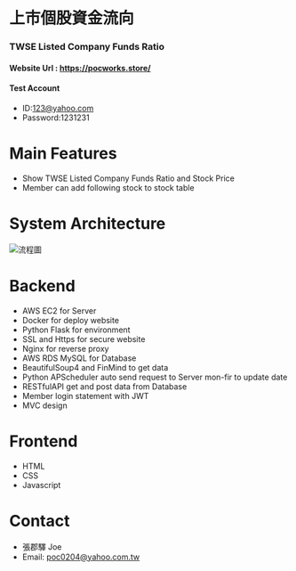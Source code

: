 # 上市個股資金流向
### TWSE Listed Company Funds Ratio
#### Website Url : https://pocworks.store/
#### Test Account
* ID:123@yahoo.com
* Password:1231231
# Main Features
* Show TWSE Listed Company Funds Ratio and Stock Price
* Member can add following stock to stock table 
# System Architecture
![流程圖](https://user-images.githubusercontent.com/93992949/174955708-ec1e1e33-b828-4dff-a7b7-0d10d2687e23.png)
# Backend
* AWS EC2 for Server
* Docker for deploy website
* Python Flask for environment
* SSL and Https for secure website
* Nginx for reverse proxy
* AWS RDS MySQL for Database 
* BeautifulSoup4 and FinMind to get data 
* Python APScheduler auto send request to Server mon-fir to update date
* RESTfulAPI get and post data from Database
* Member login statement with JWT
* MVC design 
# Frontend
* HTML
* CSS
* Javascript
# Contact
* 張郡驛 Joe
* Email: poc0204@yahoo.com.tw
